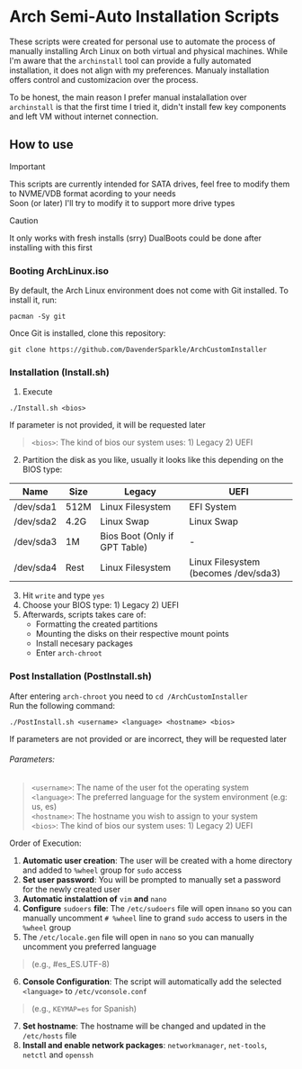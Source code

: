 # Arch Semi-Auto Installation Scripts

These scripts were created for personal use to automate the process of manually installing Arch Linux on both virtual and physical machines.
While I'm aware that the `archinstall` tool can provide a fully automated installation, it does not align with my preferences. Manualy installation offers control and customizacion over the process.

To be honest, the main reason I prefer manual instalallation over `archinstall` is that the first time I tried it, didn't install few key components and left VM without internet connection.

## How to use
> [!IMPORTANT]
> This scripts are currently intended for SATA drives, feel free to modify them to NVME/VDB format acording to your needs  
> Soon (or later) I'll try to modify it to support more drive types  

> [!CAUTION]
> It only works with fresh installs (srry)
> DualBoots could be done after installing with this first  

### Booting ArchLinux.iso
By default, the Arch Linux environment does not come with Git installed. To install it, run:
```
pacman -Sy git
```

Once Git is installed, clone this repository:
```
git clone https://github.com/DavenderSparkle/ArchCustomInstaller
```

### Installation (Install.sh)

1. Execute  
```
./Install.sh <bios>
``` 
If parameter is not provided, it will be requested later
>  `<bios>`: The kind of bios our system uses: 1) Legacy 2) UEFI

2. Partition the disk as you like, usually it looks like this depending on the BIOS type:

| Name          | Size   | Legacy                        | UEFI                                 |
| ------------- |--------|-------------------------------|--------------------------------------|
| /dev/sda1     | 512M   | Linux Filesystem              | EFI System                           |
| /dev/sda2     | 4.2G   | Linux Swap                    | Linux Swap                           |
| /dev/sda3     | 1M     | Bios Boot (Only if GPT Table) | -                                    |
| /dev/sda4     | Rest   | Linux Filesystem              | Linux Filesystem (becomes /dev/sda3) |

3. Hit `write` and type `yes`
4. Choose your BIOS type: 1) Legacy 2) UEFI
5. Afterwards, scripts takes care of:
    * Formatting the created partitions
    * Mounting the disks on their respective mount points
    * Install necesary packages
    * Enter `arch-chroot`


### Post Installation (PostInstall.sh)

After entering `arch-chroot` you need to `cd /ArchCustomInstaller`  
Run the following command:

```
./PostInstall.sh <username> <language> <hostname> <bios>
```
If parameters are not provided or are incorrect, they will be requested later  
###### Parameters:
>  `<username>`: The name of the user fot the operating system  
>  `<language>`: The preferred language for the system environment (e.g: us, es)  
>  `<hostname>`: The hostname you wish to assign to your system  
>  `<bios>`: The kind of bios our system uses: 1) Legacy 2) UEFI

Order of Execution:
1. **Automatic user creation**: The user will be created with a home directory and added to `%wheel` group for `sudo` access
2. **Set user password**: You will be prompted to manually set a password for the newly created user
3. **Automatic instalattion of** `vim` **and** `nano`
4. **Configure** `sudoers` **file**: The `/etc/sudoers` file will open in`nano` so you can manually uncomment `# %wheel` line to grand `sudo` access to users in the `%wheel` group
5. The `/etc/locale.gen` file will open in `nano` so you can manually uncomment you preferred language  
>(e.g., #es_ES.UTF-8)
6. **Console Configuration**: The script will automatically add the selected `<language>` to `/etc/vconsole.conf`  
>  (e.g., `KEYMAP=es` for Spanish) 
7. **Set hostname**: The hostname will be changed and updated in the `/etc/hosts` file
8. **Install and enable network packages**: `networkmanager`, `net-tools`, `netctl` and `openssh`